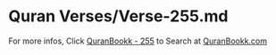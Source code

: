 # Quran Verses/Verse-255.md 

For more infos, Click [QuranBookk - 255](https://www.quranbookk.com/quran/search?q=255) to Search at [QuranBookk.com](http://quranbookk.com/)